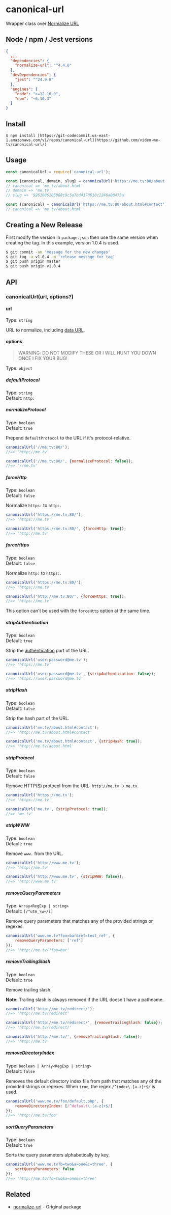 # canonical-url

Wrapper class over [Normalize URL](https://github.com/powr/normalize-url#readme)

## Node / npm / Jest versions

```json
{
  ...
  "dependencies": {
    "normalize-url": "^4.4.0"
  },
  "devDependencies": {
    "jest": "^24.9.0"
  },
  "engines": {
    "node": ">=12.10.0",
    "npm": "~6.10.3"
  }
}
```

## Install

```
$ npm install [https://git-codecommit.us-east-1.amazonaws.com/v1/repos/canonical-url](https://github.com/video-me-tv/canonical-url/)
```

## Usage

```js
const canonicalUrl = require('canonical-url');

const {canonical, domain, slug} = canonicalUrl('https://me.tv:80/about.html#contact');
// canonical => 'me.tv/about.html'
// domain => 'me.tv'
// slug => '9261086205888c9c5a7bd4370610c2246a00473a'

const {canonical} = canonicalUrl('https://me.tv:80/about.html#contact');
// canonical => 'me.tv/about.html'

```

## Creating a New Release

First modify the version in `package.json` then use the same version when creating the tag. In this example, version 1.0.4 is used.

```bash
$ git commit -am 'message for the new changes'
$ git tag -a v1.0.4 -m 'release message for tag'
$ git push origin master
$ git push origin v1.0.4
```

## API

### canonicalUrl(url, options?)

#### url

Type: `string`

URL to normalize, including [data URL](https://developer.mozilla.org/en-US/docs/Web/HTTP/Basics_of_HTTP/Data_URIs).

#### options

> WARNING: DO NOT MODIFY THESE OR I WILL HUNT YOU DOWN ONCE I FIX YOUR BUG!

Type: `object`

##### defaultProtocol

Type: `string`<br>
Default: `http:`

##### normalizeProtocol

Type: `boolean`<br>
Default: `true`

Prepend `defaultProtocol` to the URL if it's protocol-relative.

```js
canonicalUrl('//me.tv:80/');
//=> 'http://me.tv'

canonicalUrl('//me.tv:80/', {normalizeProtocol: false});
//=> '//me.tv'
```

##### forceHttp

Type: `boolean`<br>
Default: `false`

Normalize `https:` to `http:`.

```js
canonicalUrl('https://me.tv:80/');
//=> 'https://me.tv'

canonicalUrl('https://me.tv:80/', {forceHttp: true});
//=> 'http://me.tv'
```

##### forceHttps

Type: `boolean`<br>
Default: `false`

Normalize `http:` to `https:`.

```js
canonicalUrl('https://me.tv:80/');
//=> 'https://me.tv'

canonicalUrl('http://me.tv:80/', {forceHttps: true});
//=> 'https://me.tv'
```

This option can't be used with the `forceHttp` option at the same time.

##### stripAuthentication

Type: `boolean`<br>
Default: `true`

Strip the [authentication](https://en.wikipedia.org/wiki/Basic_access_authentication) part of the URL.

```js
canonicalUrl('user:password@me.tv');
//=> 'https://me.tv'

canonicalUrl('user:password@me.tv', {stripAuthentication: false});
//=> 'https://user:password@me.tv'
```

##### stripHash

Type: `boolean`<br>
Default: `false`

Strip the hash part of the URL.

```js
canonicalUrl('me.tv/about.html#contact');
//=> 'http://me.tv/about.html#contact'

canonicalUrl('me.tv/about.html#contact', {stripHash: true});
//=> 'http://me.tv/about.html'
```

##### stripProtocol

Type: `boolean`<br>
Default: `false`

Remove HTTP(S) protocol from the URL: `http://me.tv` → `me.tv`.

```js
canonicalUrl('https://me.tv');
//=> 'https://me.tv'

canonicalUrl('me.tv', {stripProtocol: true});
//=> 'me.tv'
```

##### stripWWW

Type: `boolean`<br>
Default: `true`

Remove `www.` from the URL.

```js
canonicalUrl('http://www.me.tv');
//=> 'http://me.tv'

canonicalUrl('http://www.me.tv', {stripWWW: false});
//=> 'http://www.me.tv'
```

##### removeQueryParameters

Type: `Array<RegExp | string>`<br>
Default: `[/^utm_\w+/i]`

Remove query parameters that matches any of the provided strings or regexes.

```js
canonicalUrl('www.me.tv?foo=bar&ref=test_ref', {
	removeQueryParameters: ['ref']
});
//=> 'http://me.tv/?foo=bar'
```

##### removeTrailingSlash

Type: `boolean`<br>
Default: `true`

Remove trailing slash.

**Note:** Trailing slash is always removed if the URL doesn't have a pathname.

```js
canonicalUrl('http://me.tv/redirect/');
//=> 'http://me.tv/redirect'

canonicalUrl('http://me.tv/redirect/', {removeTrailingSlash: false});
//=> 'http://me.tv/redirect/'

canonicalUrl('http://me.tv/', {removeTrailingSlash: false});
//=> 'http://me.tv'
```

##### removeDirectoryIndex

Type: `boolean | Array<RegExp | string>`<br>
Default: `false`

Removes the default directory index file from path that matches any of the provided strings or regexes. When `true`, the regex `/^index\.[a-z]+$/` is used.

```js
canonicalUrl('www.me.tv/foo/default.php', {
	removeDirectoryIndex: [/^default\.[a-z]+$/]
});
//=> 'http://me.tv/foo'
```

##### sortQueryParameters

Type: `boolean`<br>
Default: `true`

Sorts the query parameters alphabetically by key.

```js
canonicalUrl('www.me.tv?b=two&a=one&c=three', {
	sortQueryParameters: false
});
//=> 'http://me.tv/?b=two&a=one&c=three'
```


## Related

- [normalize-url](https://github.com/powr/normalize-url#readme) - Original package
